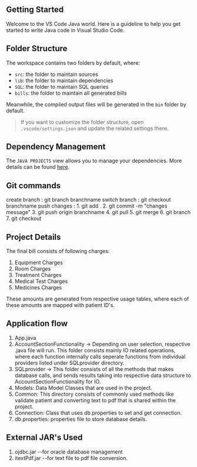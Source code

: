 ## Getting Started

Welcome to the VS Code Java world. Here is a guideline to help you get started to write Java code in Visual Studio Code.

## Folder Structure

The workspace contains two folders by default, where:

- `src`: the folder to maintain sources
- `lib`: the folder to maintain dependencies
- `SQL`: the folder to maintain SQL queries
- `bills`: the folder to maintain all generated bills

Meanwhile, the compiled output files will be generated in the `bin` folder by default.

> If you want to customize the folder structure, open `.vscode/settings.json` and update the related settings there.

## Dependency Management

The `JAVA PROJECTS` view allows you to manage your dependencies. More details can be found [here](https://github.com/microsoft/vscode-java-dependency#manage-dependencies).

## Git commands

create branch : git branch branchname
switch branch : git checkout branchname
push changes : 1. git add .
                2. git commit -m "changes message"
                3. git push origin branchname
                4. git pull
                5. git merge
                6. git branch
                7. git checkout

## Project Details

The final bill consists of following charges:
1. Equipment Charges
2. Room Charges
3. Treatment Charges
4. Medical Test Charges
5. Medicines Charges

These amounts are generated from respective usage tables, where each of these amounts are mapped with patient ID's.

## Application flow

1. App.java
2. AccountSectionFunctionality -> Depending on user selection, respective .java file will run.
   This folder consists mainly IO related operations, where each function internally calls seperate functions from individual providers listed under SQLprovider directory.
3. SQLprovider -> This folder consists of all the methods that makes database calls, and sends results 
    taking into respective data structure to AccountSectionFunctionality for IO.
4. Models: Data Model Classes that are used in the project.
5. Common: This directory consists of commonly used methods like validate patient and converting text to pdf that is shared within the project.
6. Connection: Class that uses db.properties to set and get connection.
7. db.properties: properties file to store database details.


## External JAR's Used

1. ojdbc.jar --for oracle database management
2. itextPdf.jar --for text file to pdf file conversion.



                

